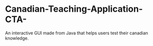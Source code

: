 # Canadian-Teaching-Application-CTA-
An interactive GUI made from Java that helps users test their canadian knowledge. 

